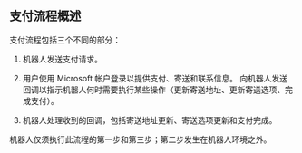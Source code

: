 ## <a name="payment-process-overview"></a>支付流程概述

支付流程包括三个不同的部分：

1. 机器人发送支付请求。

2. 用户使用 Microsoft 帐户登录以提供支付、寄送和联系信息。 向机器人发送回调以指示机器人何时需要执行某些操作（更新寄送地址、更新寄送选项、完成支付）。

3. 机器人处理收到的回调，包括寄送地址更新、寄送选项更新和支付完成。 

机器人仅须执行此流程的第一步和第三步；第二步发生在机器人环境之外。 
